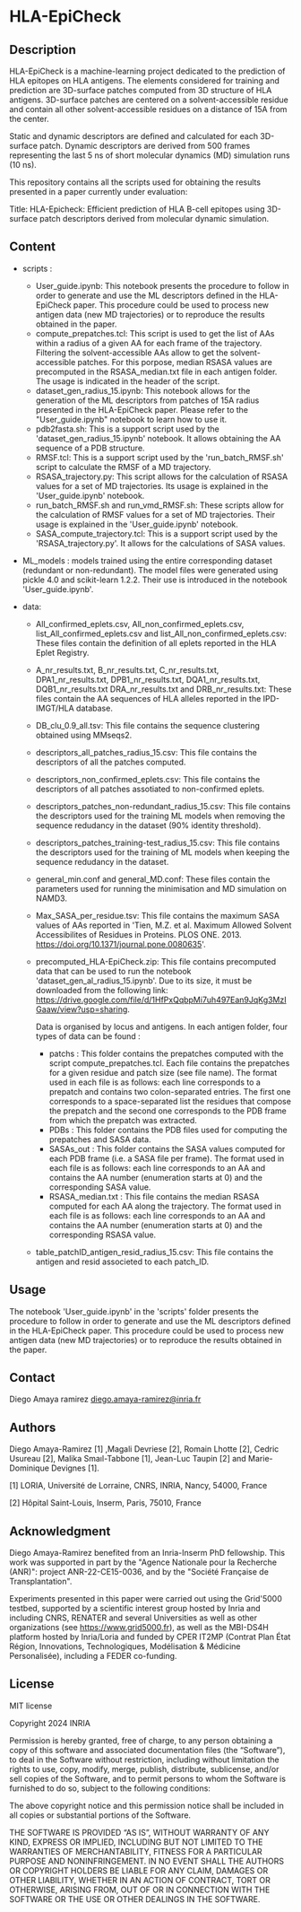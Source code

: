 # HLA-EpiCheck

## Description

HLA-EpiCheck is a machine-learning project dedicated to the prediction of HLA epitopes on HLA antigens. The elements considered for training and prediction are 3D-surface patches computed from 3D structure of HLA antigens. 3D-surface patches are centered on a solvent-accessible residue and contain all other solvent-accessible residues on a distance of 15A from the center. 

Static and dynamic descriptors are defined and calculated for each 3D-surface patch. Dynamic descriptors are derived from 500 frames representing the last 5 ns of short molecular dynamics (MD) simulation runs (10 ns).

This repository contains all the scripts used for obtaining the results presented in a paper currently under evaluation:

Title: HLA-Epicheck: Efficient prediction of HLA B-cell epitopes using 3D-surface patch descriptors derived from molecular dynamic simulation.

## Content

- scripts : 

    * User_guide.ipynb: This notebook presents the procedure to follow in order to generate and use the ML descriptors defined in the HLA-EpiCheck paper. This procedure could be used to process new antigen data (new MD trajectories) or to reproduce the results obtained in the paper. 
    * compute_prepatches.tcl: This script is used to get the list of AAs within a radius of a given AA for each frame of the trajectory. Filtering the solvent-accessible AAs allow to get the solvent-accessible patches. For this porpose, median RSASA values are precomputed in the RSASA_median.txt file in each antigen folder. The usage is indicated in the header of the script.
    * dataset_gen_radius_15.ipynb: This notebook allows for the generation of the ML descriptors from patches of 15A radius presented in the HLA-EpiCheck paper. Please refer to the "User_guide.ipynb" notebook to learn how to use it.
    * pdb2fasta.sh: This is a support script used by the 'dataset_gen_radius_15.ipynb' notebook. It allows obtaining the AA sequence of a PDB structure.
    * RMSF.tcl: This is a support script used by the 'run_batch_RMSF.sh' script to calculate the RMSF of a MD trajectory.
    * RSASA_trajectory.py: This script allows for the calculation of RSASA values for a set of MD trajectories. Its usage is explained in the 'User_guide.ipynb' notebook.
    * run_batch_RMSF.sh and run_vmd_RMSF.sh: These scripts allow for the calculation of RMSF values for a set of MD trajectories. Their usage is explained in the 'User_guide.ipynb' notebook.
    * SASA_compute_trajectory.tcl: This is a support script used by the 'RSASA_trajectory.py'. It allows for the calculations of SASA values.

- ML_models : models trained using the entire corresponding dataset (redundant or non-redundant). The model files were generated using pickle 4.0 and scikit-learn 1.2.2. Their use is introduced in the notebook 'User_guide.ipynb'.

- data: 

    * All_confirmed_eplets.csv, All_non_confirmed_eplets.csv, list_All_confirmed_eplets.csv and list_All_non_confirmed_eplets.csv: These files contain the definition of all eplets reported in the HLA Eplet Registry.
    * A_nr_results.txt, B_nr_results.txt, C_nr_results.txt, DPA1_nr_results.txt, DPB1_nr_results.txt, DQA1_nr_results.txt, DQB1_nr_results.txt DRA_nr_results.txt and DRB_nr_results.txt: These files contain the AA sequences of HLA alleles reported in the IPD-IMGT/HLA database.
    * DB_clu_0.9_all.tsv: This file contains the sequence clustering obtained using MMseqs2.
    * descriptors_all_patches_radius_15.csv: This file contains the descriptors of all the patches computed.
    * descriptors_non_confirmed_eplets.csv: This file contains the descriptors of all patches assotiated to non-confirmed eplets.
    * descriptors_patches_non-redundant_radius_15.csv: This file contains the descriptors used for the training ML models when removing the sequence redudancy in the dataset (90% identity threshold).
    * descriptors_patches_training-test_radius_15.csv: This file contains the descriptors used for the training of ML models when keeping the sequence redudancy in the dataset.
    * general_min.conf and general_MD.conf: These files contain the parameters used for running the minimisation and MD simulation on NAMD3.
    * Max_SASA_per_residue.tsv: This file contains the maximum SASA values of AAs reported in 'Tien, M.Z. et al. Maximum Allowed Solvent Accessibilites of Residues in Proteins. PLOS ONE. 2013. https://doi.org/10.1371/journal.pone.0080635'.
    * precomputed_HLA-EpiCheck.zip: This file contains precomputed data that can be used to run the notebook 'dataset_gen_al_radius_15.ipynb'. Due to its size, it must be downloaded from the following link: https://drive.google.com/file/d/1HfPxQqbpMi7uh497Ean9JqKg3MzIGaaw/view?usp=sharing.
    
        Data is organised by locus and antigens. In each antigen folder, four types of data can be found :

        + patchs : This folder contains the prepatches computed with the script compute_prepatches.tcl. Each file contains the prepatches for a given residue and patch size (see file name). The format used in each file is as follows: each line corresponds to a prepatch and contains two colon-separated entries. The first one corresponds to a space-separated list the residues that compose the prepatch and the second one corresponds to the PDB frame from which the prepatch was extracted.
    	+ PDBs : This folder contains the PDB files used for computing the prepatches and SASA data.
    	+ SASAs_out : This folder contains the SASA values computed for each PDB frame (i.e. a SASA file per frame). The format used in each file is as follows: each line corresponds to an AA and contains the AA number (enumeration starts at 0) and the corresponding SASA value.
    	+ RSASA_median.txt :  This file contains the median RSASA computed for each AA along the trajectory. The format used in each file is as follows: each line corresponds to an AA and contains the AA number (enumeration starts at 0) and the corresponding RSASA value.

    * table_patchID_antigen_resid_radius_15.csv: This file contains the antigen and resid associeted to each patch_ID.

## Usage

The notebook 'User_guide.ipynb' in the 'scripts' folder presents the procedure to follow in order to generate and use the ML descriptors defined in the HLA-EpiCheck paper. This procedure could be used to process new antigen data (new MD trajectories) or to reproduce the results obtained in the paper. 

## Contact

Diego Amaya ramirez <diego.amaya-ramirez@inria.fr> 

## Authors

Diego Amaya-Ramirez [1] ,Magali Devriese [2], Romain Lhotte [2], Cedric Usureau [2], Malika Smaıl-Tabbone [1], Jean-Luc Taupin [2] and Marie-Dominique Devignes [1].

[1] LORIA, Université de Lorraine, CNRS, INRIA, Nancy, 54000, France

[2] Hôpital Saint-Louis, Inserm, Paris, 75010, France

## Acknowledgment

Diego Amaya-Ramirez benefited from an Inria-Inserm PhD fellowship. This work was supported in part by the "Agence Nationale pour la Recherche (ANR)": project ANR-22-CE15-0036, and by the "Société Française de Transplantation".

Experiments presented in this paper were carried out using the Grid'5000 testbed, supported by a scientific interest group hosted by Inria and including CNRS, RENATER and several Universities as well as other organizations (see https://www.grid5000.fr), as well as the MBI-DS4H platform hosted by Inria/Loria and funded by CPER IT2MP (Contrat Plan État Région, Innovations, Technologiques, Modélisation \& Médicine Personalisée), including a FEDER co-funding.

## License
MIT license


Copyright 2024 INRIA

Permission is hereby granted, free of charge, to any person obtaining a copy of this software and associated documentation files (the “Software”), to deal in the Software without restriction, including without limitation the rights to use, copy, modify, merge, publish, distribute, sublicense, and/or sell copies of the Software, and to permit persons to whom the Software is furnished to do so, subject to the following conditions:

The above copyright notice and this permission notice shall be included in all copies or substantial portions of the Software.

THE SOFTWARE IS PROVIDED “AS IS”, WITHOUT WARRANTY OF ANY KIND, EXPRESS OR IMPLIED, INCLUDING BUT NOT LIMITED TO THE WARRANTIES OF MERCHANTABILITY, FITNESS FOR A PARTICULAR PURPOSE AND NONINFRINGEMENT. IN NO EVENT SHALL THE AUTHORS OR COPYRIGHT HOLDERS BE LIABLE FOR ANY CLAIM, DAMAGES OR OTHER LIABILITY, WHETHER IN AN ACTION OF CONTRACT, TORT OR OTHERWISE, ARISING FROM, OUT OF OR IN CONNECTION WITH THE SOFTWARE OR THE USE OR OTHER DEALINGS IN THE SOFTWARE.

